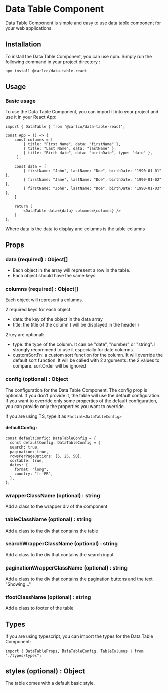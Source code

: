 # Data Table Component

Data Table Component is simple and easy to use data table component for your web applications.

## Installation

To install the Data Table Component, you can use npm. Simply run the following command in your project directory :
```
npm install @carlco/data-table-react
```

## Usage

### Basic usage

To use the Data Table Component, you can import it into your project and use it in your React App:

````
import { DataTable } from '@carlco/data-table-react';

const App = () => {
    const columns = [
        { title: "First Name", data: "firstName" },
        { title: "Last Name", data: "lastName" },
        { title: "Birth date", data: "birthDate", type: "date" },
     ];

    const data = [
        { firstName: "John", lastName: "Doe", birthDate: "1990-01-01" },
        { firstName: "Jane", lastName: "Doe", birthDate: "1990-01-02" },
        { firstName: "John", lastName: "Doe", birthDate: "1990-01-03" },
    ]

    return (
        <DataTable data={data} columns={columns} />
    )
};
````

Where data is the data to display and columns is the table columns

## Props

### data (required) : Object[]
- Each object in the array will represent a row in the table.
- Each object should have the same keys.

### columns (required) : Object[]
Each object will represent a columns.

2 required keys for each object:
- data: the key of the object in the data array
- title: the title of the column ( will be displayed in the header )

2 key are optional:
- type: the type of the column. It can be "date", "number" or "string". I strongly recommend to use it especially for date columns.
- customSortFn: a custom sort function for the column. It will override the default sort function. It will be called with 2 arguments: the 2 values to compare. sortOrder will be ignored

### config (optional) : Object
The configuration for the Data Table Component.
The config prop is optional. If you don't provide it, the table will use the default configuration.
If you want to override only some properties of the default configuration, you can provide only the properties you want to override.

If you are using TS, type it as ```Partial<DataTableConfig>```
#### defaultConfig :
```
const defaultConfig: DataTableConfig = {
  const defaultConfig: DataTableConfig = {
  search: true,
  pagination: true,
  rowsPerPageOptions: [5, 25, 50],
  sortable: true,
  dates: {
    format: "long",
    country: "fr-FR",
  },
};
```

### wrapperClassName (optional) : string
Add a class to the wrapper div of the component
### tableClassName (optional) : string
Add a class to the div that contains the table
### searchWrapperClassName (optional) : string
Add a class to the div that contains the search input
### paginationWrapperClassName (optional) : string
Add a class to the div that contains the pagination buttons and the text "Showing..."
### tfootClassName (optional) : string
Add a class to footer of the table

## Types

If you are using typescript, you can import the types for the Data Table Component:

```
import { DataTableProps, DataTableConfig, TableColumns } from "./types/types";
```

## styles (optional) : Object
The table comes with a default basic style.
